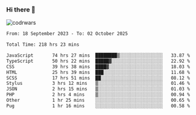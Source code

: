 ### Hi there 👋


![codrwars](https://www.codewars.com/users/rsschool_c9af20f58c35c696/badges/micro) 

<!--START_SECTION:waka-->

```txt
From: 18 September 2023 - To: 02 October 2025

Total Time: 218 hrs 23 mins

JavaScript       74 hrs 27 mins  ████████▒░░░░░░░░░░░░░░░░   33.87 %
TypeScript       50 hrs 22 mins  █████▓░░░░░░░░░░░░░░░░░░░   22.92 %
CSS              39 hrs 38 mins  ████▓░░░░░░░░░░░░░░░░░░░░   18.03 %
HTML             25 hrs 39 mins  ███░░░░░░░░░░░░░░░░░░░░░░   11.68 %
SCSS             17 hrs 51 mins  ██░░░░░░░░░░░░░░░░░░░░░░░   08.12 %
Stylus           3 hrs 12 mins   ▒░░░░░░░░░░░░░░░░░░░░░░░░   01.46 %
JSON             2 hrs 15 mins   ▒░░░░░░░░░░░░░░░░░░░░░░░░   01.03 %
PHP              2 hrs 4 mins    ▒░░░░░░░░░░░░░░░░░░░░░░░░   00.94 %
Other            1 hr 25 mins    ░░░░░░░░░░░░░░░░░░░░░░░░░   00.65 %
Pug              1 hr 16 mins    ░░░░░░░░░░░░░░░░░░░░░░░░░   00.58 %
```

<!--END_SECTION:waka-->
